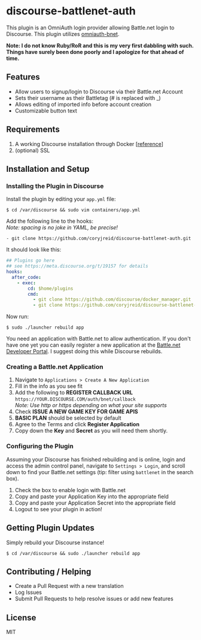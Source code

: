 # discourse-battlenet-auth

This plugin is an OmniAuth login provider allowing Battle.net login to Discourse. This plugin utilizes [omniauth-bnet](https://github.com/Blizzard/omniauth-bnet).

__Note: I do not know Ruby/RoR and this is my very first dabbling with such.
Things have surely been done poorly and I apologize for that ahead of time.__

## Features

* Allow users to signup/login to Discourse via their Battle.net Account
* Sets their username as their Battletag (\# is replaced with \_)
* Allows editing of imported info before account creation
* Customizable button text

## Requirements

1. A working Discourse installation through Docker [[reference](https://github.com/discourse/discourse/blob/master/docs/INSTALL-cloud.md)]
2. (optional) SSL

## Installation and Setup

### Installing the Plugin in Discourse

Install the plugin by editing your `app.yml` file:

`$ cd /var/discourse && sudo vim containers/app.yml`

Add the following line to the hooks:  
_Note: spacing is no joke in YAML, be precise!_

`- git clone https://github.com/coryjreid/discourse-battlenet-auth.git`

It should look like this:

```yaml
## Plugins go here
## see https://meta.discourse.org/t/19157 for details
hooks:
  after_code:
    - exec:
        cd: $home/plugins
        cmd:
          - git clone https://github.com/discourse/docker_manager.git
          - git clone https://github.com/coryjreid/discourse-battlenet-auth.git
```

Now run:

`$ sudo ./launcher rebuild app`

You need an application with Battle.net to allow authentication. If you don't 
have one yet you can easily register a new application at the [Battle.net Developer Portal](https://dev.battle.net/). I suggest doing this while Discourse 
rebuilds.

### Creating a Battle.net Application

1. Navigate to `Applications > Create A New Application`
2. Fill in the info as you see fit
3. Add the following to __REGISTER CALLBACK URL__  
   `https://YOUR.DISCOURSE.COM/auth/bnet/callback`  
   _Note: Use http or https depending on what your site supports_
4. Check __ISSUE A NEW GAME KEY FOR GAME APIS__
5. __BASIC PLAN__ should be selected by default
6. Agree to the Terms and click __Register Application__
7. Copy down the __Key__ and __Secret__ as you will need them shortly.

### Configuring the Plugin

Assuming your Discourse has finished rebuilding and is online, login and access 
the admin control panel, navigate to `Settings > Login`, and scroll down to find
 your Battle.net settings (tip: filter using `battlenet` in the search box).

1. Check the box to enable login with Battle.net
2. Copy and paste your Application Key into the appropriate field
3. Copy and paste your Application Secret into the appropriate field
4. Logout to see your plugin in action!

## Getting Plugin Updates

Simply rebuild your Discourse instance!

`$ cd /var/discourse && sudo ./launcher rebuild app`

## Contributing / Helping

* Create a Pull Request with a new translation
* Log Issues
* Submit Pull Requests to help resolve issues or add new features


## License

MIT
